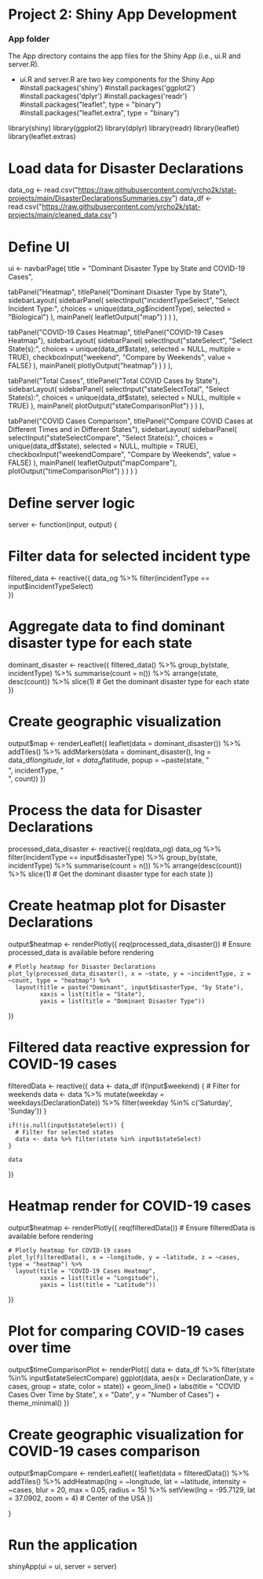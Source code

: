 # Project 2: Shiny App Development
### App folder

The App directory contains the app files for the Shiny App (i.e., ui.R and server.R).
 - ui.R and server.R are two key components for the Shiny App 
#install.packages('shiny')
#install.packages('ggplot2')
#install.packages('dplyr')
#install.packages('readr')
#install.packages("leaflet", type = "binary")
#install.packages("leaflet.extra", type = "binary")

library(shiny)
library(ggplot2)
library(dplyr)
library(readr)
library(leaflet)
library(leaflet.extras)


# Load data for Disaster Declarations
data_og <- read.csv("https://raw.githubusercontent.com/yrcho2k/stat-projects/main/DisasterDeclarationsSummaries.csv")
data_df <- read.csv("https://raw.githubusercontent.com/yrcho2k/stat-projects/main/cleaned_data.csv")

# Define UI
ui <- navbarPage(
  title = "Dominant Disaster Type by State and COVID-19 Cases",
  
  tabPanel("Heatmap",
           titlePanel("Dominant Disaster Type by State"),
           sidebarLayout(
             sidebarPanel(
               selectInput("incidentTypeSelect", 
                           "Select Incident Type:", 
                           choices = unique(data_og$incidentType), 
                           selected = "Biological")
             ),
             mainPanel(
               leafletOutput("map")
             )
           )
  ),
  
  tabPanel("COVID-19 Cases Heatmap",
           titlePanel("COVID-19 Cases Heatmap"),
           sidebarLayout(
             sidebarPanel(
               selectInput("stateSelect", 
                           "Select State(s):", 
                           choices = unique(data_df$state), 
                           selected = NULL, 
                           multiple = TRUE),
               checkboxInput("weekend", "Compare by Weekends", value = FALSE)
             ),
             mainPanel(
               plotlyOutput("heatmap")
             )
           )
  ),
  
  tabPanel("Total Cases",
           titlePanel("Total COVID Cases by State"),
           sidebarLayout(
             sidebarPanel(
               selectInput("stateSelectTotal", 
                           "Select State(s):", 
                           choices = unique(data_df$state), 
                           selected = NULL, 
                           multiple = TRUE)
             ),
             mainPanel(
               plotOutput("stateComparisonPlot")
             )
           )
  ),
  
  tabPanel("COVID Cases Comparison",
           titlePanel("Compare COVID Cases at Different Times and in Different States"),
           sidebarLayout(
             sidebarPanel(
               selectInput("stateSelectCompare", 
                           "Select State(s):", 
                           choices = unique(data_df$state), 
                           selected = NULL, 
                           multiple = TRUE),
               checkboxInput("weekendCompare", "Compare by Weekends", value = FALSE)
             ),
             mainPanel(
               leafletOutput("mapCompare"),
               plotOutput("timeComparisonPlot")
             )
           )
  )
)

# Define server logic
server <- function(input, output) {
  
  # Filter data for selected incident type
  filtered_data <- reactive({
    data_og %>%
      filter(incidentType == input$incidentTypeSelect)  
  })
  
  # Aggregate data to find dominant disaster type for each state
  dominant_disaster <- reactive({
    filtered_data() %>%
      group_by(state, incidentType) %>%
      summarise(count = n()) %>%
      arrange(state, desc(count)) %>%
      slice(1)  # Get the dominant disaster type for each state
  })
  
  # Create geographic visualization
  output$map <- renderLeaflet({
    leaflet(data = dominant_disaster()) %>%
      addTiles() %>%
      addMarkers(data = dominant_disaster(), 
                 lng = data_df$longitude, 
                 lat = data_df$latitude, 
                 popup = ~paste(state, "<br>", incidentType, "<br>", count))
  })
  
  # Process the data for Disaster Declarations
  processed_data_disaster <- reactive({
    req(data_og)
    data_og %>%
      filter(incidentType == input$disasterType) %>%
      group_by(state, incidentType) %>%
      summarise(count = n()) %>%
      arrange(desc(count)) %>%
      slice(1) # Get the dominant disaster type for each state
  })
  
  # Create heatmap plot for Disaster Declarations
  output$heatmap <- renderPlotly({
    req(processed_data_disaster())  # Ensure processed_data is available before rendering
    
    # Plotly heatmap for Disaster Declarations
    plot_ly(processed_data_disaster(), x = ~state, y = ~incidentType, z = ~count, type = "heatmap") %>%
      layout(title = paste("Dominant", input$disasterType, "by State"),
             xaxis = list(title = "State"),
             yaxis = list(title = "Dominant Disaster Type"))
  })
  
  # Filtered data reactive expression for COVID-19 cases
  filteredData <- reactive({
    data <- data_df
    if(input$weekend) {
      # Filter for weekends
      data <- data %>% mutate(weekday = weekdays(DeclarationDate)) %>%
        filter(weekday %in% c('Saturday', 'Sunday'))
    }
    
    if(!is.null(input$stateSelect)) {
      # Filter for selected states
      data <- data %>% filter(state %in% input$stateSelect)
    }
    
    data
  })
  
  # Heatmap render for COVID-19 cases
  output$heatmap <- renderPlotly({
    req(filteredData())  # Ensure filteredData is available before rendering
    
    # Plotly heatmap for COVID-19 cases
    plot_ly(filteredData(), x = ~longitude, y = ~latitude, z = ~cases, type = "heatmap") %>%
      layout(title = "COVID-19 Cases Heatmap",
             xaxis = list(title = "Longitude"),
             yaxis = list(title = "Latitude"))
  })
  
  # Plot for comparing COVID-19 cases over time
  output$timeComparisonPlot <- renderPlot({
    data <- data_df %>%
      filter(state %in% input$stateSelectCompare)
    ggplot(data, aes(x = DeclarationDate, y = cases, group = state, color = state)) +
      geom_line() +
      labs(title = "COVID Cases Over Time by State", x = "Date", y = "Number of Cases") +
      theme_minimal()
  })
  
  # Create geographic visualization for COVID-19 cases comparison
  output$mapCompare <- renderLeaflet({
    leaflet(data = filteredData()) %>%
      addTiles() %>%
      addHeatmap(lng = ~longitude, lat = ~latitude, intensity = ~cases,
                 blur = 20, max = 0.05, radius = 15) %>%
      setView(lng = -95.7129, lat = 37.0902, zoom = 4) # Center of the USA
  })
  
}

# Run the application
shinyApp(ui = ui, server = server)

